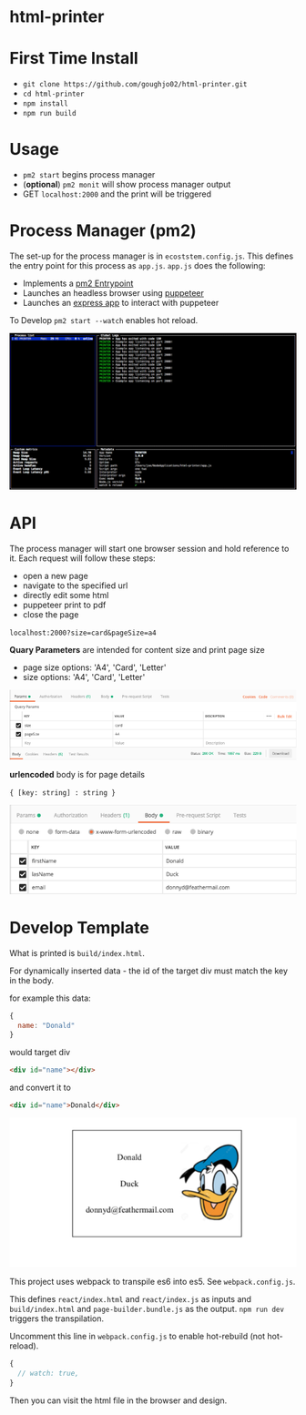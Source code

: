 # html-printer

# First Time Install

 - `git clone https://github.com/goughjo02/html-printer.git`
 - `cd html-printer`
 - `npm install`
 - `npm run build`

# Usage

 - `pm2 start` begins process manager
 - (**optional**) `pm2 monit` will show process manager output
 - GET `localhost:2000` and the print will be triggered

 # Process Manager (pm2)

The set-up for the process manager is in `ecoststem.config.js`. This defines the entry point for this process as `app.js`.  `app.js` does the following:

 - Implements a [pm2 Entrypoint](https://pm2.io/doc/en/runtime/guide/entrypoint/)
 - Launches an headless browser using [puppeteer](https://github.com/GoogleChrome/puppeteer)
 - Launches an [express app](https://expressjs.com/) to interact with puppeteer

 To Develop `pm2 start --watch` enables hot reload.

 ![pm2-example](./examples-images/pm2-example.png)

 # API

 The process manager will start one browser session and hold reference to it. Each request will follow these steps:
 
  - open a new page
  - navigate to the specified url
  - directly edit some html
  - puppeteer print to pdf
  - close the page

  `localhost:2000?size=card&pageSize=a4`

**Quary Parameters** are intended for content size and print page size

 - page size options: 'A4', 'Card', 'Letter'
 - size options: 'A4', 'Card', 'Letter'

 ![pm2-example](./examples-images/query-example.png)

**urlencoded** body is for page details

`{ [key: string] : string }`

 ![pm2-example](./examples-images/body-example.png)

 # Develop Template

 What is printed is `build/index.html`. 

 For dynamically inserted data - the id of the target div must match the key in the body.

 for example this data: 

 ````js
 {
   name: "Donald"
 }
 ````

 would target div

 ````html
 <div id="name"></div>
 ````

 and convert it to 

 ````html
 <div id="name">Donald</div>
 ````

 ![result-example](./examples-images/example-result.png)

 This project uses webpack to transpile es6 into es5. See `webpack.config.js`.
 
 This defines `react/index.html` and `react/index.js` as inputs and `build/index.html` and `page-builder.bundle.js` as the output. `npm run dev` triggers the transpilation.

  Uncomment this line in `webpack.config.js` to enable hot-rebuild (not hot-reload).
  ````js
  {
    // watch: true,
  }
  ````

  Then you can visit the html file in the browser and design.


